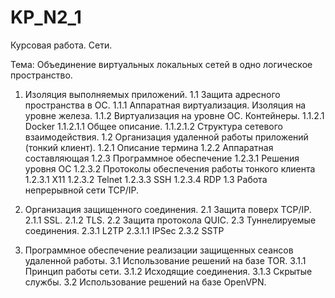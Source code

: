 # KP_N2_1
Курсовая работа. Сети.

Тема: Объединение виртуальных локальных сетей в одно логическое пространство.

1. Изоляция выполняемых приложений.
1.1 Защита адресного пространства в ОС.
1.1.1 Аппаратная виртуализация. Изоляция на уровне железа.
1.1.2 Виртуализация на уровне ОС. Контейнеры.
1.1.2.1 Docker
1.1.2.1.1 Общее описание.
1.1.2.1.2 Структура сетевого взаимодействия.
1.2 Организация удаленной работы приложений (тонкий клиент).
1.2.1 Описание термина
1.2.2 Аппаратная составляющая
1.2.3 Программное обеспечение
1.2.3.1 Решения уровня ОС
1.2.3.2 Протоколы обеспечения работы тонкого клиента
1.2.3.1 X11
1.2.3.2 Telnet
1.2.3.3 SSH
1.2.3.4 RDP
1.3 Работа непрерывной сети TCP/IP.

2. Организация защищенного соединения.
2.1 Защита поверх TCP/IP.
2.1.1 SSL.
2.1.2 TLS.
2.2 Защита протокола QUIC.
2.3 Туннелируемые соединения.
2.3.1 L2TP
2.3.1.1 IPSec
2.3.2 SSTP

3. Программное обеспечение реализации защищенных сеансов удаленной работы.
3.1 Использование решений на базе TOR.
3.1.1 Принцип работы сети.
3.1.2 Исходящие соединения.
3.1.3 Скрытые службы.
3.2 Использование решений на базе OpenVPN.
